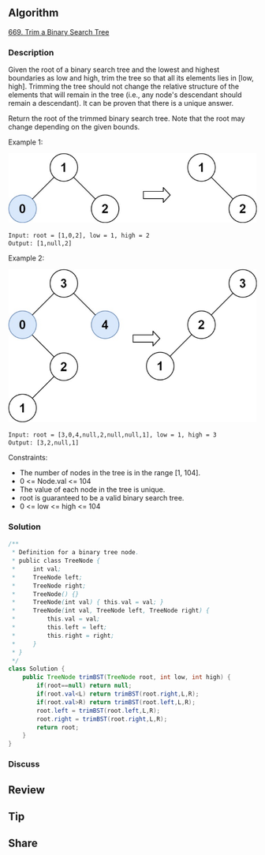 ## Algorithm

[669. Trim a Binary Search Tree](https://leetcode.com/problems/trim-a-binary-search-tree/)

### Description

Given the root of a binary search tree and the lowest and highest boundaries as low and high, trim the tree so that all its elements lies in [low, high]. Trimming the tree should not change the relative structure of the elements that will remain in the tree (i.e., any node's descendant should remain a descendant). It can be proven that there is a unique answer.

Return the root of the trimmed binary search tree. Note that the root may change depending on the given bounds.

Example 1:

![](assets/20240306-4070a7f0.png)

```
Input: root = [1,0,2], low = 1, high = 2
Output: [1,null,2]
```

Example 2:

![](assets/20240306-6ec088d9.png)

```
Input: root = [3,0,4,null,2,null,null,1], low = 1, high = 3
Output: [3,2,null,1]
```

Constraints:

- The number of nodes in the tree is in the range [1, 104].
- 0 <= Node.val <= 104
- The value of each node in the tree is unique.
- root is guaranteed to be a valid binary search tree.
- 0 <= low <= high <= 104

### Solution

```java
/**
 * Definition for a binary tree node.
 * public class TreeNode {
 *     int val;
 *     TreeNode left;
 *     TreeNode right;
 *     TreeNode() {}
 *     TreeNode(int val) { this.val = val; }
 *     TreeNode(int val, TreeNode left, TreeNode right) {
 *         this.val = val;
 *         this.left = left;
 *         this.right = right;
 *     }
 * }
 */
class Solution {
    public TreeNode trimBST(TreeNode root, int low, int high) {
        if(root==null) return null;
        if(root.val<L) return trimBST(root.right,L,R);
        if(root.val>R) return trimBST(root.left,L,R);
        root.left = trimBST(root.left,L,R);
        root.right = trimBST(root.right,L,R);
        return root;
    }
}
```

### Discuss

## Review


## Tip


## Share
